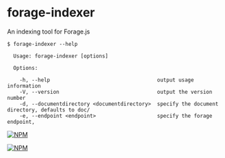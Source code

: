 forage-indexer
==============

An indexing tool for Forage.js

```
$ forage-indexer --help

  Usage: forage-indexer [options]

  Options:

    -h, --help                                   output usage information
    -V, --version                                output the version number
    -d, --documentdirectory <documentdirectory>  specify the document directory, defaults to doc/
    -e, --endpoint <endpoint>                    specify the forage endpoint,
```

[![NPM](https://nodei.co/npm/forage-indexer.png?stars&downloads)](https://nodei.co/npm/forage-indexer/)

[![NPM](https://nodei.co/npm-dl/forage-indexer.png)](https://nodei.co/npm/forage-indexer/)
